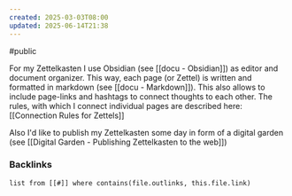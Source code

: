 ```yaml
---
created: 2025-03-03T08:00
updated: 2025-06-14T21:38
---
```

#public

For my Zettelkasten I use Obsidian (see [[docu - Obsidian]]) as editor and document organizer. This way, each page (or Zettel) is written and formatted in markdown (see [[docu - Markdown]]). This also allows to include page-links and hashtags to connect thoughts to each other. 
The rules, with which I connect individual pages are described here: [[Connection Rules for Zettels]]

Also I'd like to publish my Zettelkasten some day in form of a digital garden (see [[Digital Garden - Publishing Zettelkasten to the web]])

### Backlinks
```dataview 
list from [[#]] where contains(file.outlinks, this.file.link)
```


